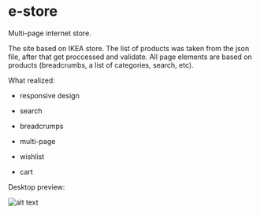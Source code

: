 # e-store
Multi-page internet store.

The site based on IKEA store. The list of products was taken from the json file, after that get proccessed and validate. All page elements are based on products (breadcrumbs, a list of categories, search, etc).

What realized:

- responsive design

- search

- breadcrumps

- multi-page

- wishlist

- cart


Desktop preview:

  ![alt text](https://github.com/ssqool/e-store/blob/master/main.png)
